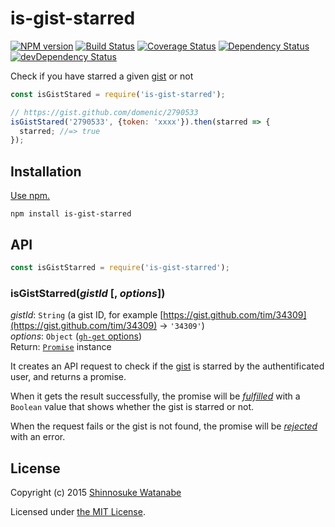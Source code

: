 # is-gist-starred

[![NPM version](https://img.shields.io/npm/v/is-gist-starred.svg)](https://www.npmjs.com/package/is-gist-starred)
[![Build Status](https://travis-ci.org/shinnn/is-gist-starred.svg?branch=master)](https://travis-ci.org/shinnn/is-gist-starred)
[![Coverage Status](https://img.shields.io/coveralls/shinnn/is-gist-starred.svg)](https://coveralls.io/github/shinnn/is-gist-starred)
[![Dependency Status](https://david-dm.org/shinnn/is-gist-starred.svg)](https://david-dm.org/shinnn/is-gist-starred)
[![devDependency Status](https://david-dm.org/shinnn/is-gist-starred/dev-status.svg)](https://david-dm.org/shinnn/is-gist-starred#info=devDependencies)

Check if you have starred a given [gist](https://gist.github.com/) or not

```javascript
const isGistStared = require('is-gist-starred');

// https://gist.github.com/domenic/2790533
isGistStared('2790533', {token: 'xxxx'}).then(starred => {
  starred; //=> true
});
```

## Installation

[Use npm.](https://docs.npmjs.com/cli/install)

```
npm install is-gist-starred
```

## API

```javascript
const isGistStarred = require('is-gist-starred');
```

### isGistStarred(*gistId* [, *options*])

*gistId*: `String` (a gist ID, for example [https://gist.github.com/tim/34309](https://gist.github.com/tim/34309) → `'34309'`)  
*options*: `Object` ([`gh-get` options](https://github.com/shinnn/gh-get#options))  
Return: [`Promise`](http://www.ecma-international.org/ecma-262/6.0/#sec-promise-constructor) instance

It creates an API request to check if the [gist](https://help.github.com/articles/about-gists/) is starred by the authentificated user, and returns a promise.

When it gets the result successfully, the promise will be [*fulfilled*](https://promisesaplus.com/#point-26) with a `Boolean` value that shows whether the gist is starred or not.

When the request fails or the gist is not found, the promise will be [*rejected*](https://promisesaplus.com/#point-30) with an error.

## License

Copyright (c) 2015 [Shinnosuke Watanabe](https://github.com/shinnn)

Licensed under [the MIT License](./LICENSE).
